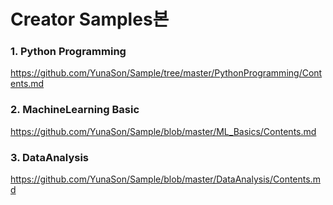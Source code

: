 # Creator Samples본


### 1. Python Programming
https://github.com/YunaSon/Sample/tree/master/PythonProgramming/Contents.md


### 2. MachineLearning Basic
https://github.com/YunaSon/Sample/blob/master/ML_Basics/Contents.md


### 3. DataAnalysis
https://github.com/YunaSon/Sample/blob/master/DataAnalysis/Contents.md

